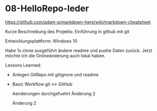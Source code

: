 # 08-HelloRepo-leder

https://github.com/adam-p/markdown-here/wiki/markdown-cheatsheet

Kurze Beschreibung des Projekts: Einführung in github mit git

Entwicklungsplattform: Windows 10

Habe 1x clone ausgeführt ändere readme und pushe Daten zurück. Jetzt möchte ich die Onlineänderung auch lokal haben.

Lessons Learned:

* Anlegen GitRepo mit gitignore und readme
* Basic Workflow git <-> GitHub


     Aenderungen durchgefuehrt     Änderung 2

  


  Änderung 2
